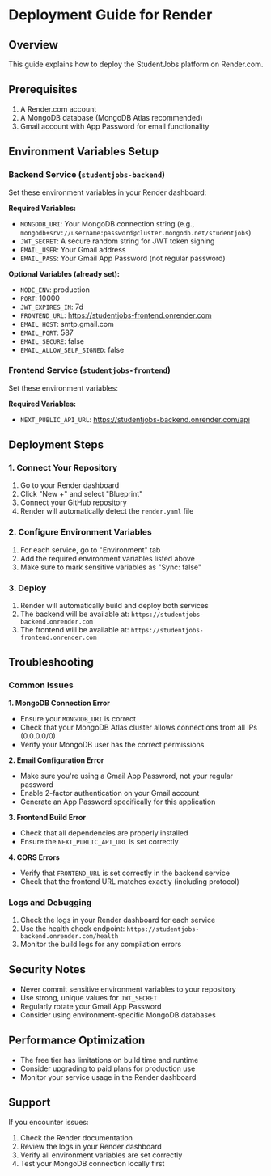 # Deployment Guide for Render

## Overview
This guide explains how to deploy the StudentJobs platform on Render.com.

## Prerequisites
1. A Render.com account
2. A MongoDB database (MongoDB Atlas recommended)
3. Gmail account with App Password for email functionality

## Environment Variables Setup

### Backend Service (`studentjobs-backend`)
Set these environment variables in your Render dashboard:

**Required Variables:**
- `MONGODB_URI`: Your MongoDB connection string (e.g., `mongodb+srv://username:password@cluster.mongodb.net/studentjobs`)
- `JWT_SECRET`: A secure random string for JWT token signing
- `EMAIL_USER`: Your Gmail address
- `EMAIL_PASS`: Your Gmail App Password (not regular password)

**Optional Variables (already set):**
- `NODE_ENV`: production
- `PORT`: 10000
- `JWT_EXPIRES_IN`: 7d
- `FRONTEND_URL`: https://studentjobs-frontend.onrender.com
- `EMAIL_HOST`: smtp.gmail.com
- `EMAIL_PORT`: 587
- `EMAIL_SECURE`: false
- `EMAIL_ALLOW_SELF_SIGNED`: false

### Frontend Service (`studentjobs-frontend`)
Set these environment variables:

**Required Variables:**
- `NEXT_PUBLIC_API_URL`: https://studentjobs-backend.onrender.com/api

## Deployment Steps

### 1. Connect Your Repository
1. Go to your Render dashboard
2. Click "New +" and select "Blueprint"
3. Connect your GitHub repository
4. Render will automatically detect the `render.yaml` file

### 2. Configure Environment Variables
1. For each service, go to "Environment" tab
2. Add the required environment variables listed above
3. Make sure to mark sensitive variables as "Sync: false"

### 3. Deploy
1. Render will automatically build and deploy both services
2. The backend will be available at: `https://studentjobs-backend.onrender.com`
3. The frontend will be available at: `https://studentjobs-frontend.onrender.com`

## Troubleshooting

### Common Issues

**1. MongoDB Connection Error**
- Ensure your `MONGODB_URI` is correct
- Check that your MongoDB Atlas cluster allows connections from all IPs (0.0.0.0/0)
- Verify your MongoDB user has the correct permissions

**2. Email Configuration Error**
- Make sure you're using a Gmail App Password, not your regular password
- Enable 2-factor authentication on your Gmail account
- Generate an App Password specifically for this application

**3. Frontend Build Error**
- Check that all dependencies are properly installed
- Ensure the `NEXT_PUBLIC_API_URL` is set correctly

**4. CORS Errors**
- Verify that `FRONTEND_URL` is set correctly in the backend service
- Check that the frontend URL matches exactly (including protocol)

### Logs and Debugging
1. Check the logs in your Render dashboard for each service
2. Use the health check endpoint: `https://studentjobs-backend.onrender.com/health`
3. Monitor the build logs for any compilation errors

## Security Notes
- Never commit sensitive environment variables to your repository
- Use strong, unique values for `JWT_SECRET`
- Regularly rotate your Gmail App Password
- Consider using environment-specific MongoDB databases

## Performance Optimization
- The free tier has limitations on build time and runtime
- Consider upgrading to paid plans for production use
- Monitor your service usage in the Render dashboard

## Support
If you encounter issues:
1. Check the Render documentation
2. Review the logs in your Render dashboard
3. Verify all environment variables are set correctly
4. Test your MongoDB connection locally first
